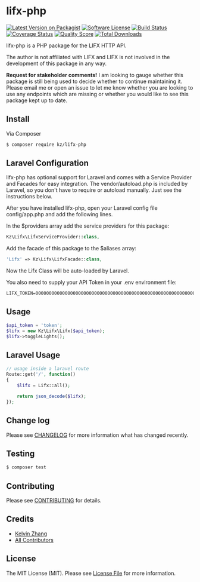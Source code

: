 # lifx-php

[![Latest Version on Packagist][ico-version]][link-packagist]
[![Software License][ico-license]](LICENSE.md)
[![Build Status][ico-travis]][link-travis]
[![Coverage Status][ico-coveralls]][link-coveralls]
[![Quality Score][ico-code-quality]][link-code-quality]
[![Total Downloads][ico-downloads]][link-downloads]

lifx-php is a PHP package for the LIFX HTTP API. 

The author is not affiliated with LIFX and LIFX is not involved in the development of this package in any way.

**Request for stakeholder comments!** I am looking to gauge whether this package is still being used to decide whether to continue maintaining it. Please email me or open an issue to let me know whether you are looking to use any endpoints which are missing or whether you would like to see this package kept up to date.

## Install

Via Composer

``` bash
$ composer require kz/lifx-php
```

## Laravel Configuration

lifx-php has optional support for Laravel and comes with a Service Provider and Facades for easy integration. The vendor/autoload.php is included by Laravel, so you don't have to require or autoload manually. Just see the instructions below.

After you have installed lifx-php, open your Laravel config file config/app.php and add the following lines.

In the $providers array add the service providers for this package:

``` php
Kz\Lifx\LifxServiceProvider::class,
```

Add the facade of this package to the $aliases array:

``` php
'Lifx' => Kz\Lifx\LifxFacade::class,
```

Now the Lifx Class will be auto-loaded by Laravel.

You also need to supply your API Token in your .env environment file:

```
LIFX_TOKEN=0000000000000000000000000000000000000000000000000000000000000000
```

## Usage

``` php
$api_token = 'token';
$lifx = new Kz\Lifx\Lifx($api_token);
$lifx->toggleLights();
```

## Laravel Usage

``` php
// usage inside a laravel route
Route::get('/', function()
{
    $lifx = Lifx::all();

    return json_decode($lifx);
});
```

## Change log

Please see [CHANGELOG](CHANGELOG.md) for more information what has changed recently.

## Testing

``` bash
$ composer test
```

## Contributing

Please see [CONTRIBUTING](CONTRIBUTING.md) for details.

## Credits

- [Kelvin Zhang](https://github.com/kz)
- [All Contributors][link-contributors]

## License

The MIT License (MIT). Please see [License File](LICENSE.md) for more information.

[ico-version]: https://img.shields.io/packagist/v/kz/lifx-php.svg?style=flat-square
[ico-license]: https://img.shields.io/badge/license-MIT-brightgreen.svg?style=flat-square
[ico-travis]: https://img.shields.io/travis/kz/lifx-php/master.svg?style=flat-square
[ico-scrutinizer]: https://img.shields.io/scrutinizer/coverage/g/kz/lifx-php.svg?style=flat-square
[ico-coveralls]: https://img.shields.io/coveralls/kz/lifx-php/lifx-php.svg?style=flat-square
[ico-code-quality]: https://img.shields.io/scrutinizer/g/kz/lifx-php.svg?style=flat-square
[ico-downloads]: https://img.shields.io/packagist/dt/kz/lifx-php.svg?style=flat-square

[link-packagist]: https://packagist.org/packages/kz/lifx-php
[link-travis]: https://travis-ci.org/kz/lifx-php
[link-coveralls]: https://coveralls.io/r/kz/lifx-php
[link-code-quality]: https://scrutinizer-ci.com/g/kz/lifx-php
[link-downloads]: https://packagist.org/packages/kz/lifx-php
[link-author]: https://github.com/kz
[link-contributors]: ../../contributors
